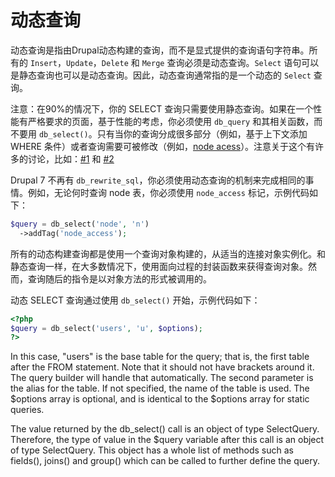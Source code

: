 # 动态查询

动态查询是指由Drupal动态构建的查询，而不是显式提供的查询语句字符串。所有的 `Insert`，`Update`，`Delete` 和 `Merge` 查询必须是动态查询。`Select` 语句可以是静态查询也可以是动态查询。因此，动态查询通常指的是一个动态的 `Select` 查询。

注意：在90%的情况下，你的 SELECT 查询只需要使用静态查询。如果在一个性能有严格要求的页面，基于性能的考虑，你必须使用 `db_query` 和其相关函数，而不要用 `db_select()`。只有当你的查询分成很多部分（例如，基于上下文添加 WHERE 条件）或者查询需要可被修改（例如，[node acess](https://api.drupal.org/api/drupal/modules%21node%21node.module/group/node_access/7)）。注意关于这个有许多的讨论，比如：[#1](https://www.drupal.org/node/1881146) 和 [#2](https://www.drupal.org/node/835068)

Drupal 7 不再有 `db_rewrite_sql`，你必须使用动态查询的机制来完成相同的事情。例如，无论何时查询 node 表，你必须使用 `node_access` 标记，示例代码如下：

``` php
$query = db_select('node', 'n')
  ->addTag('node_access');
```

所有的动态构建查询都是使用一个查询对象构建的，从适当的连接对象实例化。和静态查询一样，在大多数情况下，使用面向过程的封装函数来获得查询对象。然而，查询随后的指令是以对象方法的形式被调用的。

动态 SELECT 查询通过使用 `db_select()` 开始，示例代码如下：

``` php
<?php
$query = db_select('users', 'u', $options);
?>
```

In this case, "users" is the base table for the query; that is, the first table after the FROM statement. Note that it should not have brackets around it. The query builder will handle that automatically. The second parameter is the alias for the table. If not specified, the name of the table is used. The $options array is optional, and is identical to the $options array for static queries.

The value returned by the db_select() call is an object of type SelectQuery. Therefore, the type of value in the $query variable after this call is an object of type SelectQuery. This object has a whole list of methods such as fields(), joins() and group() which can be called to further define the query.

